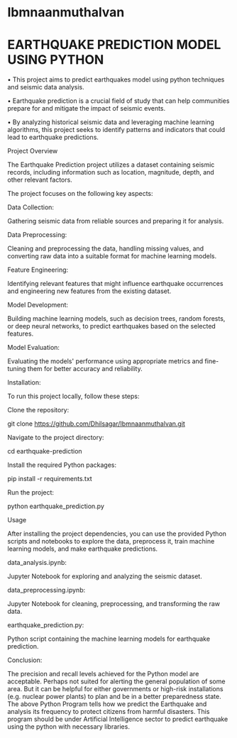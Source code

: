# Ibmnaanmuthalvan
# EARTHQUAKE PREDICTION MODEL USING PYTHON

•	This project aims to predict earthquakes model using python techniques and seismic data analysis.

•	Earthquake prediction is a crucial field of study that can help communities prepare for and mitigate the impact of seismic events.

•	By analyzing historical seismic data and leveraging machine learning algorithms, this project seeks to identify patterns and indicators that could lead to earthquake predictions.

Project Overview

The Earthquake Prediction project utilizes a dataset containing seismic records, including information such as location, magnitude, depth, and other relevant factors. 

The project focuses on the following key aspects:

Data Collection: 

Gathering seismic data from reliable sources and preparing it for analysis.

Data Preprocessing:

 Cleaning and preprocessing the data, handling missing values, and converting raw data into a suitable format for machine learning models.

Feature Engineering: 

Identifying relevant features that might influence earthquake occurrences and engineering new features from the existing dataset.

Model Development: 

Building machine learning models, such as decision trees, random forests, or deep neural networks, to predict earthquakes based on the selected features.

Model Evaluation: 

Evaluating the models' performance using appropriate metrics and fine-tuning them for better accuracy and reliability.

Installation:

To run this project locally, follow these steps:

Clone the repository:

git clone https://github.com/Dhilsagar/Ibmnaanmuthalvan.git

Navigate to the project directory:

cd earthquake-prediction

Install the required Python packages:

pip install -r requirements.txt

Run the project:

python earthquake_prediction.py

Usage

After installing the project dependencies, you can use the provided Python scripts and notebooks to explore the data, preprocess it, train machine learning models, and make earthquake predictions.


data_analysis.ipynb: 

Jupyter Notebook for exploring and analyzing the seismic dataset.


data_preprocessing.ipynb: 

Jupyter Notebook for cleaning, preprocessing, and transforming the raw data.

earthquake_prediction.py:

 Python script containing the machine learning models for earthquake prediction.

Conclusion:

The  precision  and recall  levels  achieved  for the  Python  model are acceptable.
 Perhaps  not  suited  for alerting the general  population of some area.
 But it can be helpful for either governments  or high-risk  installations
 (e.g. nuclear power plants) to plan and be in a better preparedness state.
 The above Python Program tells how we predict the Earthquake and analysis its frequency to protect citizens from harmful disasters. 
 This program should be under Artificial Intelligence sector to predict earthquake using the python with necessary libraries.
